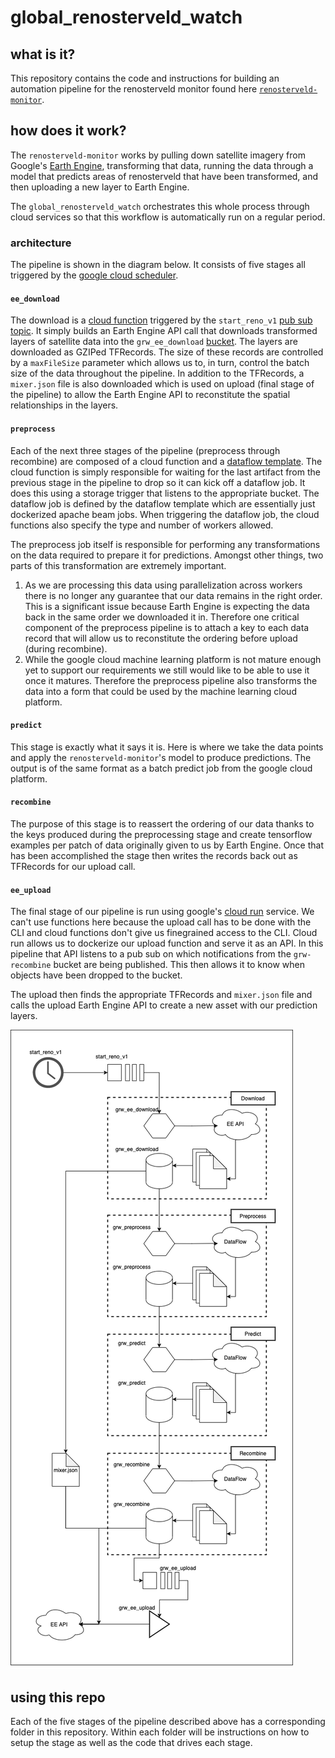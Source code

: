 # global_renosterveld_watch

## what is it?
This repository contains the code and instructions for building an automation pipeline for the renosterveld monitor found here [`renosterveld-monitor`](https://github.com/GMoncrieff/renosterveld-monitor). 

## how does it work?
The `renosterveld-monitor` works by pulling down satellite imagery from Google's [Earth Engine](https://earthengine.google.com/), transforming that data, running the data through a model that predicts areas of renosterveld that have been transformed, and then uploading a new layer to Earth Engine. 

The `global_renosterveld_watch` orchestrates this whole process through cloud services so that this workflow is automatically run on a regular period. 

### architecture
The pipeline is shown in the diagram below. It consists of five stages all triggered by the [google cloud scheduler](https://cloud.google.com/scheduler/). 

#### `ee_download`
The download is a [cloud function](https://cloud.google.com/functions/) triggered by the `start_reno_v1` [pub sub topic](https://cloud.google.com/pubsub/). It simply builds an Earth Engine API call that downloads transformed layers of satellite data into the `grw_ee_download` [bucket](https://cloud.google.com/storage/). The layers are downloaded as GZIPed TFRecords. The size of these records are controlled by a `maxFileSize` parameter which allows us to, in turn, control the batch size of the data throughout the pipeline. In addition to the TFRecords, a `mixer.json` file is also downloaded which is used on upload (final stage of the pipeline) to allow the Earth Engine API to reconstitute the spatial relationships in the layers. 

#### `preprocess`
Each of the next three stages of the pipeline (preprocess through recombine) are composed of a cloud function and a [dataflow template](https://cloud.google.com/dataflow/docs/concepts/dataflow-templates). The cloud function is simply responsible for waiting for the last artifact from the previous stage in the pipeline to drop so it can kick off a dataflow job. It does this using a storage trigger that listens to the appropriate bucket. The dataflow job is defined by the dataflow template which are essentially just dockerized apache beam jobs. When triggering the dataflow job, the cloud functions also specify the type and number of workers allowed. 

The preprocess job itself is responsible for performing any transformations on the data required to prepare it for predictions. Amongst other things, two parts of this transformation are extremely important.

1. As we are processing this data using parallelization across workers there is no longer any guarantee that our data remains in the right order. This is a significant issue because Earth Engine is expecting the data back in the same order we downloaded it in. Therefore one critical component of the preprocess pipeline is to attach a key to each data record that will allow us to reconstitute the ordering before upload (during recombine). 
2. While the google cloud machine learning platform is not mature enough yet to support our requirements we still would like to be able to use it once it matures. Therefore the preprocess pipeline also transforms the data into a form that could be used by the machine learning cloud platform. 

#### `predict`
This stage is exactly what it says it is. Here is where we take the data points and apply the `renosterveld-monitor`'s model to produce predictions. The output is of the same format as a batch predict job from the google cloud platform.

#### `recombine`
The purpose of this stage is to reassert the ordering of our data thanks to the keys produced during the preprocessing stage and create tensorflow examples per patch of data originally given to us by Earth Engine. Once that has been accomplished the stage then writes the records back out as TFRecords for our upload call.

#### `ee_upload`
The final stage of our pipeline is run using google's [cloud run](https://cloud.google.com/run/) service. We can't use functions here because the upload call has to be done with the CLI and cloud functions don't give us finegrained access to the CLI. Cloud run allows us to dockerize our upload function and serve it as an API. In this pipeline that API listens to a pub sub on which notifications from the `grw-recombine` bucket are being published. This then allows it to know when objects have been dropped to the bucket. 

The upload then finds the appropriate TFRecords and `mixer.json` file and calls the upload Earth Engine API to create a new asset with our prediction layers.

![diagram](drawings/grw_full.png)

## using this repo
Each of the five stages of the pipeline described above has a corresponding folder in this repository. Within each folder will be instructions on how to setup the stage as well as the code that drives each stage. 

